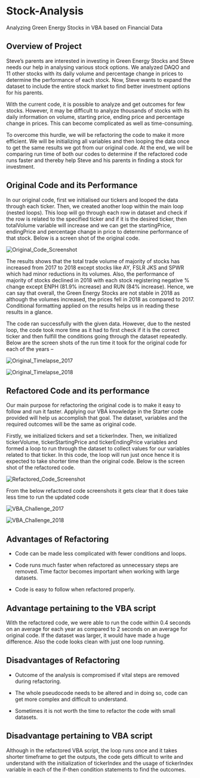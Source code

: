 # Stock-Analysis

Analyzing Green Energy Stocks in VBA based on Financial Data

## Overview of Project

Steve’s parents are interested in investing in Green Energy Stocks and Steve needs our help in analysing various stock options. We analyzed DAQO and 11 other stocks with its daily volume and percentage change in prices to determine the performance of each stock. Now, Steve wants to expand the dataset to include the entire stock market to find better investment options for his parents.

With the current code, it is possible to analyze and get outcomes for few stocks. However, it may be difficult to analyze thousands of stocks with its daily information on volume, starting price, ending price and percentage change in prices. This can become complicated as well as time-consuming. 

To overcome this hurdle, we will be refactoring the code to make it more efficient. We will be initializing all variables and then looping the data once to get the same results we got from our original code. At the end, we will be comparing run time of both our codes to determine if the refactored code runs faster and thereby help Steve and his parents in finding a stock for investment.

## Original Code and its Performance

In our original code, first we initialised our tickers and looped the data through each ticker. Then, we created another loop within the main loop (nested loops). This loop will go through each row in dataset and check if the row is related to the specified ticker and if it is the desired ticker, then totalVolume variable will increase and we can get the startingPrice, endingPrice and percentage change in price to determine performance of that stock.  Below is a screen shot of the original code.
 

![Original_Code_Screenshot](https://user-images.githubusercontent.com/108366412/178903122-9732a525-fa27-450c-9411-6ca65ec46178.png)


The results shows that the total trade volume of majority of stocks has increased from 2017 to 2018 except stocks like AY, FSLR JKS and SPWR which had minor reductions in its volumes. Also, the performance of majority of stocks declined in 2018 with each stock registering negative % change except ENPH (81.9% increase) and RUN (84% increase). Hence, we can say that overall, the Green Energy Stocks are not stable in 2018 as although the volumes increased, the prices fell in 2018 as compared to 2017. Conditional formatting applied on the results helps us in reading these results in a glance.

The code ran successfully with the given data. However, due to the nested loop, the code took more time as it had to first check if it is the correct ticker and then fulfill the conditions going through the dataset repeatedly. Below are the screen shots of the run time it took for the original code for each of the years –
 
![Original_Timelapse_2017](https://user-images.githubusercontent.com/108366412/178903184-a0fafe69-f7e3-4206-9b5c-06cfb1d99590.png)

![Original_Timelapse_2018](https://user-images.githubusercontent.com/108366412/178903206-e4d21372-d752-45ce-9fb2-bb13e2d3c61a.png)

## Refactored Code and its performance

Our main purpose for refactoring the original code is to make it easy to follow and run it faster. Applying our VBA knowledge in the Starter code provided will help us accomplish that goal. The dataset, variables and the required outcomes will be the same as original code.

Firstly, we initialized tickers and set a tickerIndex. Then, we initialized tickerVolume, tickerStartingPrice and tickerEndingPrice variables and formed a loop to run through the dataset to collect values for our variables related to that ticker. In this code, the loop will run just once hence it is expected to take shorter time than the original code. Below is the screen shot of the refactored code.


![Refactored_Code_Screenshot](https://user-images.githubusercontent.com/108366412/178903255-8266ec0f-32b8-4ec8-9087-eb05032548cd.png)


From the below refactored code screenshots it gets clear that it does take less time to run the updated code
 
![VBA_Challenge_2017](https://user-images.githubusercontent.com/108366412/178903276-ce4b6570-344f-494a-9486-285a3189ee7c.png)

![VBA_Challenge_2018](https://user-images.githubusercontent.com/108366412/178903282-ebeb9735-4e75-4a2e-8d7b-29b92d895060.png)


## Advantages of Refactoring

  * Code can be made less complicated with fewer conditions and loops.

  * Code runs much faster when refactored as unnecessary steps are removed. Time factor becomes important when working with large datasets. 
  
  * Code is easy to follow when refactored properly. 

## Advantage pertaining to the VBA script

With the refactored code, we were able to run the code within 0.4 seconds on an average for each year as compared to 2 seconds on an average for original code. If the dataset was larger, it would have made a huge difference. Also the code looks clean with just one loop running.  

## Disadvantages of Refactoring

  * Outcome of the analysis is compromised if vital steps are removed during refactoring.
  
  * The whole pseudocode needs to be altered and in doing so, code can get more complex and difficult to understand.
  
  * Sometimes it is not worth the time to refactor the code with small datasets.

## Disadvantage pertaining to VBA script

Although in the refactored VBA script, the loop runs once and it takes shorter timeframe to get the outputs, the code gets difficult to write and understand with the initialization of tickerIndex and the usage of tickerIndex variable in each of the if-then condition statements to find the outcomes.
